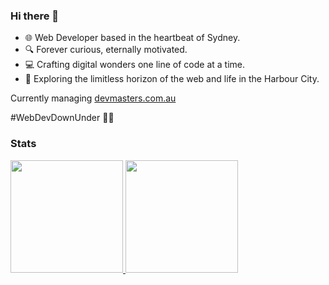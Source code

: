 ### Hi there 👋
- 🌐 Web Developer based in the heartbeat of Sydney.
- 🔍 Forever curious, eternally motivated.
- 💻 Crafting digital wonders one line of code at a time.
- 🚀 Exploring the limitless horizon of the web and life in the Harbour City.


Currently managing <a href="https://devmasters.com.au" target="_blank">devmasters.com.au</a>

#WebDevDownUnder 🦘🌆

### Stats
<div align="left">
    <a href="https://github.com/ralsaifi"> 
        <img height="180em" src="https://github-readme-stats.vercel.app/api/?username=ralsaifi&count_private=true&theme=tokyonight&showicons=true" />
        <img height="180em" src="https://github-readme-stats.vercel.app/api/top-langs/?username=fnsc&layout=compact&theme=dark" />
    </a>
</div>

<!--
**ralsaifi/ralsaifi** is a ✨ _special_ ✨ repository because its `README.md` (this file) appears on your GitHub profile.

Here are some ideas to get you started:

- 🔭 I’m currently working on ...
- 🌱 I’m currently learning ...
- 👯 I’m looking to collaborate on ...
- 🤔 I’m looking for help with ...
- 💬 Ask me about ...
- 📫 How to reach me: ...
- 😄 Pronouns: ...
- ⚡ Fun fact: ...
-->
